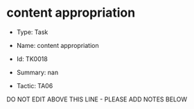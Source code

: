 # content appropriation

* Type: Task

* Name: content appropriation

* Id: TK0018

* Summary: nan

* Tactic: TA06

DO NOT EDIT ABOVE THIS LINE - PLEASE ADD NOTES BELOW